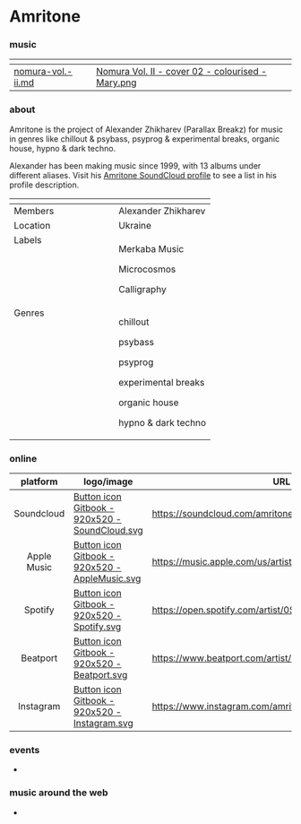 # Amritone

### music

<table data-card-size="large" data-view="cards"><thead><tr><th data-card-target data-type="content-ref"></th><th data-hidden data-card-cover data-type="files"></th></tr></thead><tbody><tr><td><a href="../../music/compilations/nomura-vol.-ii.md">nomura-vol.-ii.md</a></td><td><a href="../../.gitbook/assets/Nomura Vol. II - cover 02 - colourised - Mary.png">Nomura Vol. II - cover 02 - colourised - Mary.png</a></td></tr></tbody></table>

### about

Amritone is the project of Alexander Zhikharev (Parallax Breakz) for music in genres like chillout & psybass, psyprog & experimental breaks, organic house, hypno & dark techno.

Alexander has been making music since 1999, with 13 albums under different aliases. Visit his [Amritone SoundCloud profile](https://soundcloud.com/amritone) to see a list in his profile description.

<table data-header-hidden><thead><tr><th width="171" valign="top"></th><th valign="top"></th></tr></thead><tbody><tr><td valign="top">Members</td><td valign="top">Alexander Zhikharev</td></tr><tr><td valign="top">Location</td><td valign="top">Ukraine</td></tr><tr><td valign="top">Labels</td><td valign="top"><p>Merkaba Music </p><p>Microcosmos </p><p>Calligraphy</p></td></tr><tr><td valign="top">Genres</td><td valign="top"><p>chillout </p><p>psybass</p><p>psyprog </p><p>experimental breaks </p><p>organic house </p><p>hypno &#x26; dark techno</p></td></tr></tbody></table>

### online

<table data-column-title-hidden data-view="cards"><thead><tr><th align="center">platform</th><th data-hidden data-card-cover data-type="files">logo/image</th><th data-hidden data-card-target data-type="content-ref">URL</th></tr></thead><tbody><tr><td align="center">Soundcloud</td><td><a href="../../.gitbook/assets/Button icon Gitbook - 920x520 - SoundCloud.svg">Button icon Gitbook - 920x520 - SoundCloud.svg</a></td><td><a href="https://soundcloud.com/amritone">https://soundcloud.com/amritone</a></td></tr><tr><td align="center">Apple Music</td><td><a href="../../.gitbook/assets/Button icon Gitbook - 920x520 - AppleMusic.svg">Button icon Gitbook - 920x520 - AppleMusic.svg</a></td><td><a href="https://music.apple.com/us/artist/amritone/1448544451">https://music.apple.com/us/artist/amritone/1448544451</a></td></tr><tr><td align="center">Spotify</td><td><a href="../../.gitbook/assets/Button icon Gitbook - 920x520 - Spotify.svg">Button icon Gitbook - 920x520 - Spotify.svg</a></td><td><a href="https://open.spotify.com/artist/0Sfb4Dmu3Y0MH0hnTb705y">https://open.spotify.com/artist/0Sfb4Dmu3Y0MH0hnTb705y</a></td></tr><tr><td align="center">Beatport</td><td><a href="../../.gitbook/assets/Button icon Gitbook - 920x520 - Beatport.svg">Button icon Gitbook - 920x520 - Beatport.svg</a></td><td><a href="https://www.beatport.com/artist/amritone/740380">https://www.beatport.com/artist/amritone/740380</a></td></tr><tr><td align="center">Instagram</td><td><a href="../../.gitbook/assets/Button icon Gitbook - 920x520 - Instagram.svg">Button icon Gitbook - 920x520 - Instagram.svg</a></td><td><a href="https://www.instagram.com/amritone">https://www.instagram.com/amritone</a></td></tr></tbody></table>

### events

*

### music around the web

*
